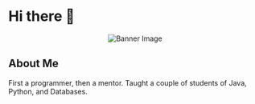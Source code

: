 
# Hi there 👋

<p align="center">
  <img src="https://raw.githubusercontent.com/olasyusuf/olasyusuf/main/Assets/olasyusuf.png" alt="Banner Image">
</p>


## About Me 

First a programmer, then a mentor. Taught a couple of students of Java, Python, and Databases.
